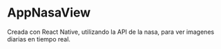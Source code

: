 # AppNasaView

Creada con React Native, utilizando la API de la nasa, para ver imagenes diarias en tiempo real.
